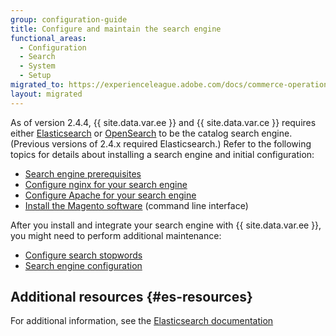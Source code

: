 ```yaml
---
group: configuration-guide
title: Configure and maintain the search engine
functional_areas:
  - Configuration
  - Search
  - System
  - Setup
migrated_to: https://experienceleague.adobe.com/docs/commerce-operations/configuration-guide/search/overview-search.html
layout: migrated
---
```


As of version 2.4.4, {{ site.data.var.ee }} and {{ site.data.var.ce }} requires either [Elasticsearch][] or [OpenSearch][] to be the catalog search engine. (Previous versions of 2.4.x required Elasticsearch.) Refer to the following topics for details about installing a search engine and initial configuration:

*  [Search engine prerequisites][]
*  [Configure nginx for your search engine][]
*  [Configure Apache for your search engine][]
*  [Install the Magento software][] (command line interface)

After you install and integrate your search engine with {{ site.data.var.ee }}, you might need to perform additional maintenance:

*  [Configure search stopwords][]
*  [Search engine configuration][]

## Additional resources {#es-resources}

For additional information, see the [Elasticsearch documentation][]

<!-- Link Definitions -->
[Search engine prerequisites]: {{page.baseurl}}/install-gde/prereq/elasticsearch.html
[Configure nginx for your search engine]: {{page.baseurl}}/install-gde/prereq/es-config-nginx.html
[Configure Apache for your search engine]: {{page.baseurl}}/install-gde/prereq/es-config-apache.html
[Configure search stopwords]: {{page.baseurl}}/config-guide/elasticsearch/es-config-stopwords.html
[Elasticsearch]: https://www.elastic.co
[Search engine configuration]: {{page.baseurl}}/config-guide/elasticsearch/configure-magento.html
[Elasticsearch documentation]: https://www.elastic.co/guide/en/elasticsearch/reference/current/index.html
[Install the Magento software]: {{page.baseurl}}/install-gde/install/cli/install-cli-install.html
[OpenSearch]: https://opensearch.org/docs/latest/opensearch/install/index/
